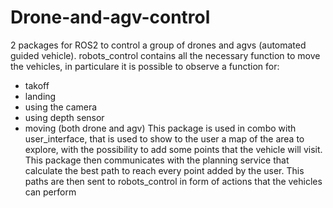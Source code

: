 # Drone-and-agv-control
2 packages for ROS2 to control a group of drones and agvs (automated guided vehicle).
robots_control contains all the necessary function to move the vehicles, in particulare it is possible to observe a function for:
* takoff
* landing
* using the camera
* using depth sensor
* moving (both drone and agv)
This package is used in combo with user_interface, that is used to show to the user a map of the area to explore, with the possibility to add some points that the vehicle will visit. This package then communicates with the planning service that calculate the best path to reach every point added by the user. This paths are then sent to robots_control in form of actions that the vehicles can perform
